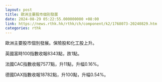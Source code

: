 ```yaml
---
layout: post
title: 歐洲主要股市個別發展
date: 2024-08-29 05:22:55.000000000 +08:00
link: https://news.rthk.hk/rthk/ch/component/k2/1768073-20240829.htm
categories: rthk
---
```


歐洲主要股市個別發展。保險股和化工股上升。

英國富時100指數收報8343點，跌1點。

法國CAC指數收報7577點，升11點，升幅0.16%。

德國DAX指數收報18782點，升100點，升幅0.54%。
